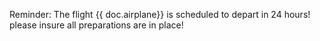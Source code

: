 <p>Reminder: The flight {{ doc.airplane}} is scheduled to depart in 24 hours! please insure all preparations are in place!</p>